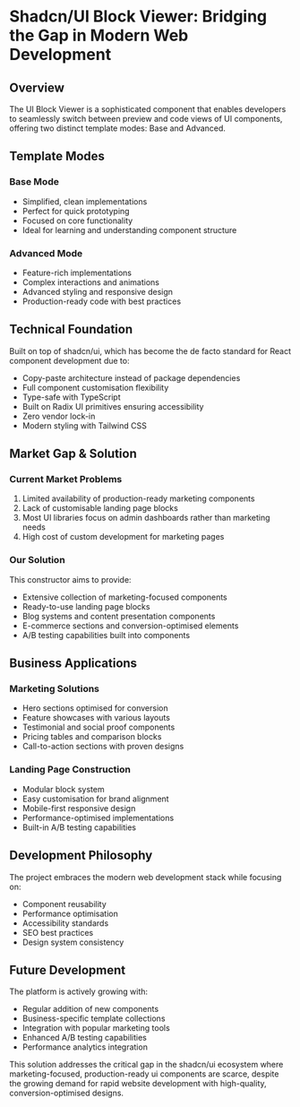 # Shadcn/UI Block Viewer: Bridging the Gap in Modern Web Development

## Overview
The UI Block Viewer is a sophisticated component that enables developers to seamlessly switch between preview and code views of UI components, offering two distinct template modes: Base and Advanced.

## Template Modes

### Base Mode
- Simplified, clean implementations
- Perfect for quick prototyping
- Focused on core functionality
- Ideal for learning and understanding component structure

### Advanced Mode
- Feature-rich implementations
- Complex interactions and animations
- Advanced styling and responsive design
- Production-ready code with best practices

## Technical Foundation

Built on top of shadcn/ui, which has become the de facto standard for React component development due to:
- Copy-paste architecture instead of package dependencies
- Full component customisation flexibility
- Type-safe with TypeScript
- Built on Radix UI primitives ensuring accessibility
- Zero vendor lock-in
- Modern styling with Tailwind CSS

## Market Gap & Solution

### Current Market Problems
1. Limited availability of production-ready marketing components
2. Lack of customisable landing page blocks
3. Most UI libraries focus on admin dashboards rather than marketing needs
4. High cost of custom development for marketing pages

### Our Solution
This constructor aims to provide:
- Extensive collection of marketing-focused components
- Ready-to-use landing page blocks
- Blog systems and content presentation components
- E-commerce sections and conversion-optimised elements
- A/B testing capabilities built into components

## Business Applications

### Marketing Solutions
- Hero sections optimised for conversion
- Feature showcases with various layouts
- Testimonial and social proof components
- Pricing tables and comparison blocks
- Call-to-action sections with proven designs

### Landing Page Construction
- Modular block system
- Easy customisation for brand alignment
- Mobile-first responsive design
- Performance-optimised implementations
- Built-in A/B testing capabilities

## Development Philosophy
The project embraces the modern web development stack while focusing on:
- Component reusability
- Performance optimisation
- Accessibility standards
- SEO best practices
- Design system consistency

## Future Development
The platform is actively growing with:
- Regular addition of new components
- Business-specific template collections
- Integration with popular marketing tools
- Enhanced A/B testing capabilities
- Performance analytics integration

This solution addresses the critical gap in the shadcn/ui ecosystem where marketing-focused, production-ready ui components are scarce, despite the growing demand for rapid website development with high-quality, conversion-optimised designs.